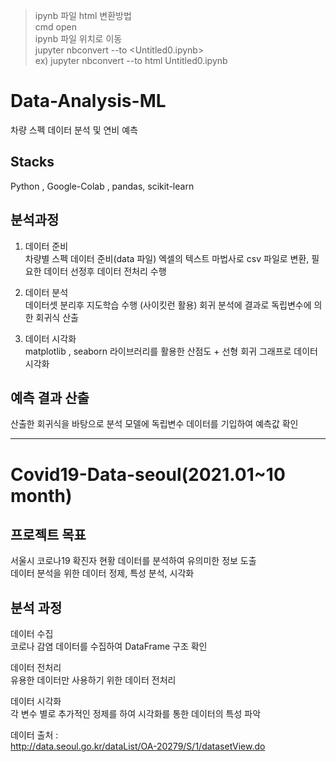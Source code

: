 >ipynb 파일 html 변환방법  
>cmd open  
>ipynb 파일 위치로 이동  
>jupyter nbconvert --to <html> <Untitled0.ipynb>  
>ex) jupyter nbconvert --to html Untitled0.ipynb

# Data-Analysis-ML
차량 스펙 데이터 분석 및 연비 예측

## Stacks 
Python , Google-Colab , pandas, scikit-learn

## 분석과정  

1) 데이터 준비  
 차량별 스펙 데이터 준비(data 파일) 엑셀의 텍스트 마법사로 csv 파일로 변환,
 필요한 데이터 선정후 데이터 전처리 수행   
 
 2) 데이터 분석  
  데이터셋 분리후 지도학습 수행 (사이킷런 활용)
  회귀 분석에 결과로 독립변수에 의한 회귀식 산출  
  
 3) 데이터 시각화  
   matplotlib , seaborn 라이브러리를 활용한 산점도 + 선형 회귀 그래프로 데이터 시각화  
   

 ## 예측 결과 산출  
   산출한 회귀식을 바탕으로 분석 모델에 독립변수 데이터를 기입하여 예측값 확인  
 
<hr>  
   
 
 # Covid19-Data-seoul(2021.01~10 month)
 
## 프로젝트 목표  
서울시 코로나19 확진자 현황 데이터를 분석하여 유의미한 정보 도출  
데이터 분석을 위한 데이터 정제, 특성 분석, 시각화  
 
## 분석 과정  
데이터 수집  
코로나 감염 데이터를 수집하여 DataFrame 구조 확인  

데이터 전처리  
유용한 데이터만 사용하기 위한 데이터 전처리  

데이터 시각화  
각 변수 별로 추가적인 정제를 하여 시각화를 통한 데이터의 특성 파악  
  
데이터 출처 :  
http://data.seoul.go.kr/dataList/OA-20279/S/1/datasetView.do
 
 
 
 
 
 
